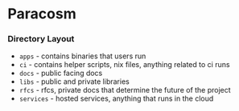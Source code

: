 # Paracosm

### Directory Layout
- `apps` - contains binaries that users run
- `ci` - contains helper scripts, nix files, anything related to ci runs
- `docs` - public facing docs
- `libs` - public and private libraries
- `rfcs` - rfcs, private docs that determine the future of the project
- `services` - hosted services, anything that runs in the cloud

